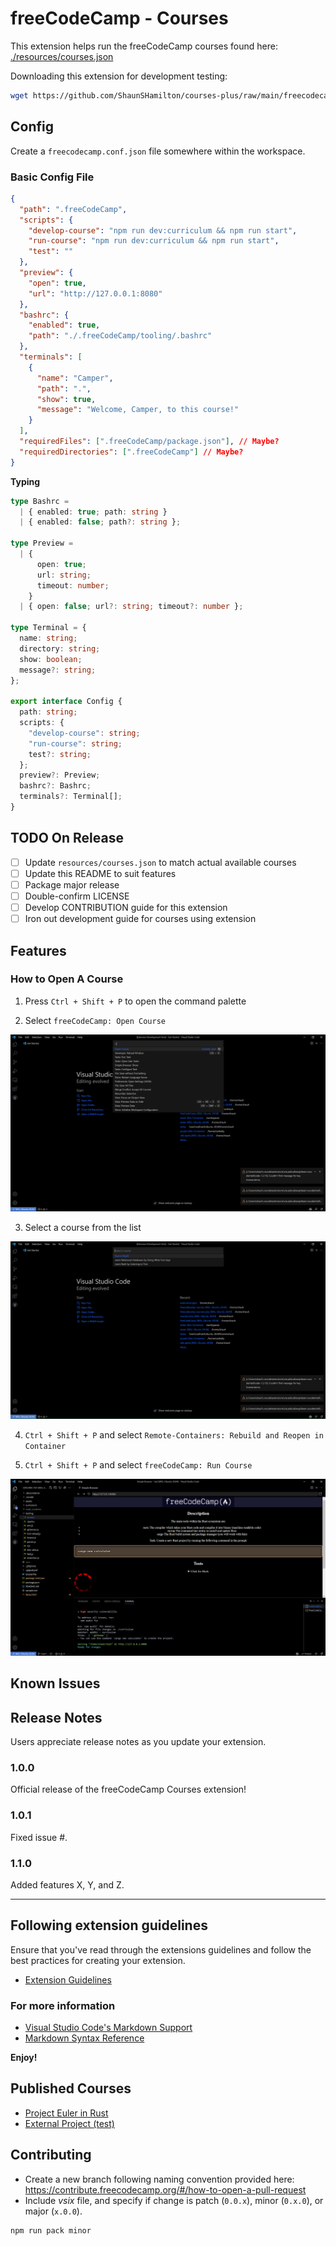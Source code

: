 # freeCodeCamp - Courses

<!-- TODO: Add link to potential page with course descriptions/images -->

This extension helps run the freeCodeCamp courses found here: [./resources/courses.json](resources/courses.json)

Downloading this extension for development testing:

```bash
wget https://github.com/ShaunSHamilton/courses-plus/raw/main/freecodecamp-courses-patch.vsix
```

## Config

Create a `freecodecamp.conf.json` file somewhere within the workspace.

### Basic Config File

```json
{
  "path": ".freeCodeCamp",
  "scripts": {
    "develop-course": "npm run dev:curriculum && npm run start",
    "run-course": "npm run dev:curriculum && npm run start",
    "test": ""
  },
  "preview": {
    "open": true,
    "url": "http://127.0.0.1:8080"
  },
  "bashrc": {
    "enabled": true,
    "path": "./.freeCodeCamp/tooling/.bashrc"
  },
  "terminals": [
    {
      "name": "Camper",
      "path": ".",
      "show": true,
      "message": "Welcome, Camper, to this course!"
    }
  ],
  "requiredFiles": [".freeCodeCamp/package.json"], // Maybe?
  "requiredDirectories": [".freeCodeCamp"] // Maybe?
}
```

**Typing**

```ts
type Bashrc =
  | { enabled: true; path: string }
  | { enabled: false; path?: string };

type Preview =
  | {
      open: true;
      url: string;
      timeout: number;
    }
  | { open: false; url?: string; timeout?: number };

type Terminal = {
  name: string;
  directory: string;
  show: boolean;
  message?: string;
};

export interface Config {
  path: string;
  scripts: {
    "develop-course": string;
    "run-course": string;
    test?: string;
  };
  preview?: Preview;
  bashrc?: Bashrc;
  terminals?: Terminal[];
}
```

## TODO On Release

- [ ] Update `resources/courses.json` to match actual available courses
- [ ] Update this README to suit features
- [ ] Package major release
- [ ] Double-confirm LICENSE
- [ ] Develop CONTRIBUTION guide for this extension
- [ ] Iron out development guide for courses using extension

## Features

### How to Open A Course

1. Press `Ctrl + Shift + P` to open the command palette

2. Select `freeCodeCamp: Open Course`

![Open Course](images/open-course.png)

3. Select a course from the list

![Courses List](images/courses-list.png)

4. `Ctrl + Shift + P` and select `Remote-Containers: Rebuild and Reopen in Container`

5. `Ctrl + Shift + P` and select `freeCodeCamp: Run Course`

![Opening Example Course](images/opening-example-course.png)

<!-- ## Requirements -->

<!-- If you have any requirements or dependencies, add a section describing those and how to install and configure them. -->

<!-- ## Extension Settings

Include if your extension adds any VS Code settings through the `contributes.configuration` extension point.

For example:

This extension contributes the following settings:

- `myExtension.enable`: enable/disable this extension
- `myExtension.thing`: set to `blah` to do something -->

## Known Issues

## Release Notes

Users appreciate release notes as you update your extension.

### 1.0.0

Official release of the freeCodeCamp Courses extension!

### 1.0.1

Fixed issue #.

### 1.1.0

Added features X, Y, and Z.

---

## Following extension guidelines

Ensure that you've read through the extensions guidelines and follow the best practices for creating your extension.

- [Extension Guidelines](https://code.visualstudio.com/api/references/extension-guidelines)

### For more information

- [Visual Studio Code's Markdown Support](http://code.visualstudio.com/docs/languages/markdown)
- [Markdown Syntax Reference](https://help.github.com/articles/markdown-basics/)

**Enjoy!**

## Published Courses

- [Project Euler in Rust](https://github.com/freeCodeCamp/euler-rust/)
- [External Project (test)](https://github.com/ShaunSHamilton/external-project)

## Contributing

- Create a new branch following naming convention provided here: https://contribute.freecodecamp.org/#/how-to-open-a-pull-request
- Include _vsix_ file, and specify if change is patch (`0.0.x`), minor (`0.x.0`), or major (`x.0.0`).

```bash
npm run pack minor
```
